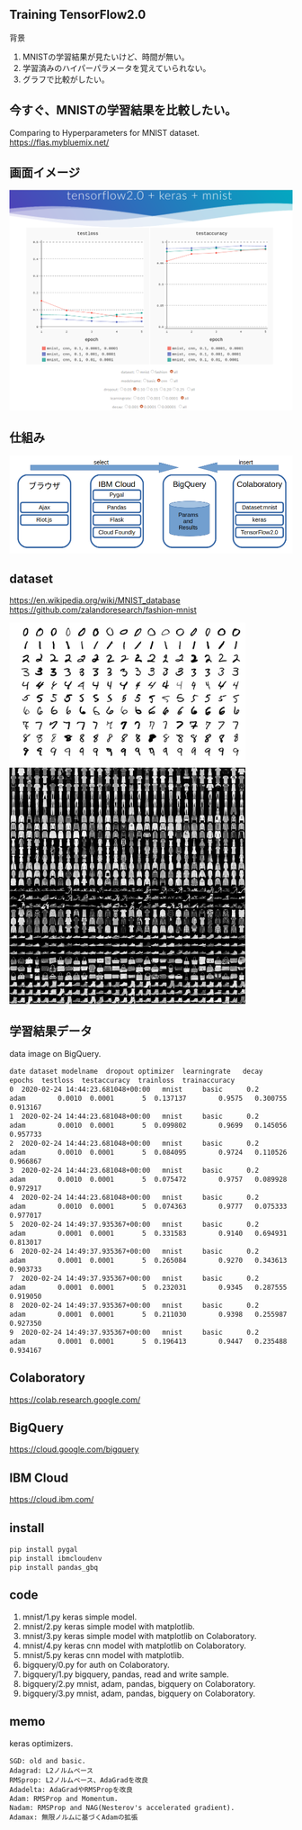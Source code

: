 ## Training TensorFlow2.0
背景
1. MNISTの学習結果が見たいけど、時間が無い。  
1. 学習済みのハイパーパラメータを覚えていられない。  
1. グラフで比較がしたい。  

## 今すぐ、MNISTの学習結果を比較したい。
Comparing to Hyperparameters for MNIST dataset.  
https://flas.mybluemix.net/

## 画面イメージ
![view sample](img/view_sample.png)

## 仕組み
![outline](img/outline.png)

## dataset
https://en.wikipedia.org/wiki/MNIST_database
https://github.com/zalandoresearch/fashion-mnist

![mnist](img/mnist.png)
![fashion-mnist](img/fashion-mnist.png)

## 学習結果データ
data image on BigQuery.
```
date dataset modelname  dropout optimizer  learningrate   decay  epochs  testloss  testaccuracy  trainloss  trainaccuracy
0  2020-02-24 14:44:23.681048+00:00   mnist     basic      0.2      adam        0.0010  0.0001       5  0.137137        0.9575   0.300755       0.913167
1  2020-02-24 14:44:23.681048+00:00   mnist     basic      0.2      adam        0.0010  0.0001       5  0.099802        0.9699   0.145056       0.957733
2  2020-02-24 14:44:23.681048+00:00   mnist     basic      0.2      adam        0.0010  0.0001       5  0.084095        0.9724   0.110526       0.966867
3  2020-02-24 14:44:23.681048+00:00   mnist     basic      0.2      adam        0.0010  0.0001       5  0.075472        0.9757   0.089928       0.972917
4  2020-02-24 14:44:23.681048+00:00   mnist     basic      0.2      adam        0.0010  0.0001       5  0.074363        0.9777   0.075333       0.977017
5  2020-02-24 14:49:37.935367+00:00   mnist     basic      0.2      adam        0.0001  0.0001       5  0.331583        0.9140   0.694931       0.813017
6  2020-02-24 14:49:37.935367+00:00   mnist     basic      0.2      adam        0.0001  0.0001       5  0.265084        0.9270   0.343613       0.903733
7  2020-02-24 14:49:37.935367+00:00   mnist     basic      0.2      adam        0.0001  0.0001       5  0.232031        0.9345   0.287555       0.919050
8  2020-02-24 14:49:37.935367+00:00   mnist     basic      0.2      adam        0.0001  0.0001       5  0.211030        0.9398   0.255987       0.927350
9  2020-02-24 14:49:37.935367+00:00   mnist     basic      0.2      adam        0.0001  0.0001       5  0.196413        0.9447   0.235488       0.934167
```

## Colaboratory
https://colab.research.google.com/

## BigQuery
https://cloud.google.com/bigquery

## IBM Cloud
https://cloud.ibm.com/

## install
```
pip install pygal
pip install ibmcloudenv
pip install pandas_gbq
```

## code

1. mnist/1.py keras simple model.  
1. mnist/2.py keras simple model with matplotlib.  
1. mnist/3.py keras simple model with matplotlib on Colaboratory.  
1. mnist/4.py keras cnn model with matplotlib on Colaboratory.  
1. mnist/5.py keras cnn model with matplotlib.  
1. bigquery/0.py for auth on Colaboratory.  
1. bigquery/1.py bigquery, pandas, read and write sample.  
1. bigquery/2.py mnist, adam, pandas, bigquery on Colaboratory.  
1. bigquery/3.py mnist, adam, pandas, bigquery on Colaboratory.  

## memo
keras optimizers.  
```
SGD: old and basic.  
Adagrad: L2ノルムベース  
RMSprop: L2ノルムベース、AdaGradを改良  
Adadelta: AdaGradやRMSPropを改良  
Adam: RMSProp and Momentum.  
Nadam: RMSProp and NAG(Nesterov's accelerated gradient).  
Adamax: 無限ノルムに基づくAdamの拡張  
```
